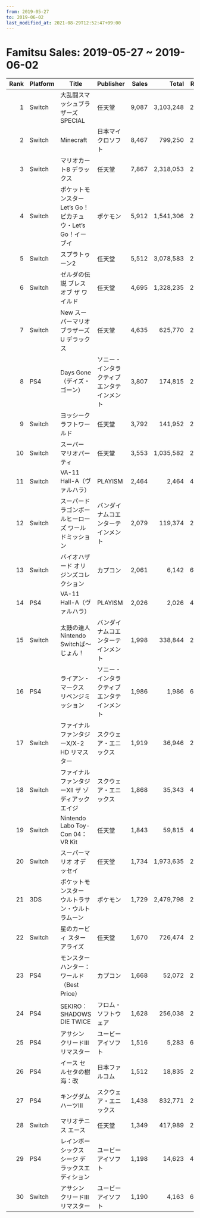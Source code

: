 ```yaml
---
from: 2019-05-27
to: 2019-06-02
last_modified_at: 2021-08-29T12:52:47+09:00
---
```

# Famitsu Sales: 2019-05-27 ~ 2019-06-02
| Rank | Platform | Title | Publisher | Sales | Total | Rate | New |
| -: | -- | -- | -- | -: | -: | -: | -- |
| 1 | Switch | 大乱闘スマッシュブラザーズ SPECIAL | 任天堂 | 9,087 | 3,103,248 | 20% |  |
| 2 | Switch | Minecraft | 日本マイクロソフト | 8,467 | 799,250 | 20% |  |
| 3 | Switch | マリオカート8 デラックス | 任天堂 | 7,867 | 2,318,053 | 20% |  |
| 4 | Switch | ポケットモンスター Let’s Go！ ピカチュウ・Let’s Go！イーブイ | ポケモン | 5,912 | 1,541,306 | 20% |  |
| 5 | Switch | スプラトゥーン2 | 任天堂 | 5,512 | 3,078,583 | 20% |  |
| 6 | Switch | ゼルダの伝説 ブレス オブ ザ ワイルド | 任天堂 | 4,695 | 1,328,235 | 20% |  |
| 7 | Switch | New スーパーマリオブラザーズ U デラックス | 任天堂 | 4,635 | 625,770 | 20% |  |
| 8 | PS4 | Days Gone（デイズ・ゴーン） | ソニー・インタラクティブエンタテインメント | 3,807 | 174,815 | 20% |  |
| 9 | Switch | ヨッシークラフトワールド | 任天堂 | 3,792 | 141,952 | 20% |  |
| 10 | Switch | スーパー マリオパーティ | 任天堂 | 3,553 | 1,035,582 | 20% |  |
| 11 | Switch | VA-11 Hall-A（ヴァルハラ） | PLAYISM | 2,464 | 2,464 | 40% | **New** |
| 12 | Switch | スーパードラゴンボールヒーローズ ワールドミッション | バンダイナムコエンターテインメント | 2,079 | 119,374 | 20% |  |
| 13 | Switch | バイオハザード オリジンズコレクション | カプコン | 2,061 | 6,142 | 60% |  |
| 14 | PS4 | VA-11 Hall-A（ヴァルハラ） | PLAYISM | 2,026 | 2,026 | 40% | **New** |
| 15 | Switch | 太鼓の達人 Nintendo Switchば〜じょん！ | バンダイナムコエンターテインメント | 1,998 | 338,844 | 20% |  |
| 16 | PS4 | ライアン・マークス リベンジミッション | ソニー・インタラクティブエンタテインメント | 1,986 | 1,986 | 60% | **New** |
| 17 | Switch | ファイナルファンタジーX/X-2 HD リマスター | スクウェア・エニックス | 1,919 | 36,946 | 20% |  |
| 18 | Switch | ファイナルファンタジーXII ザ ゾディアック エイジ | スクウェア・エニックス | 1,868 | 35,343 | 40% |  |
| 19 | Switch | Nintendo Labo Toy-Con 04： VR Kit | 任天堂 | 1,843 | 59,815 | 40% |  |
| 20 | Switch | スーパーマリオ オデッセイ | 任天堂 | 1,734 | 1,973,635 | 20% |  |
| 21 | 3DS | ポケットモンスター ウルトラサン・ウルトラムーン | ポケモン | 1,729 | 2,479,798 | 20% |  |
| 22 | Switch | 星のカービィ スターアライズ | 任天堂 | 1,670 | 726,474 | 20% |  |
| 23 | PS4 | モンスターハンター：ワールド （Best Price） | カプコン | 1,668 | 52,072 | 20% |  |
| 24 | PS4 | SEKIRO： SHADOWS DIE TWICE | フロム・ソフトウェア | 1,628 | 256,038 | 20% |  |
| 25 | PS4 | アサシン クリードIII リマスター | ユービーアイソフト | 1,516 | 5,283 | 60% |  |
| 26 | PS4 | イース セルセタの樹海：改 | 日本ファルコム | 1,512 | 18,835 | 20% |  |
| 27 | PS4 | キングダム ハーツIII | スクウェア・エニックス | 1,438 | 832,771 | 20% |  |
| 28 | Switch | マリオテニス エース | 任天堂 | 1,349 | 417,989 | 20% |  |
| 29 | PS4 | レインボーシックス シージ デラックスエディション | ユービーアイソフト | 1,198 | 14,623 | 40% |  |
| 30 | Switch | アサシン クリードIII リマスター | ユービーアイソフト | 1,190 | 4,163 | 60% |  |
